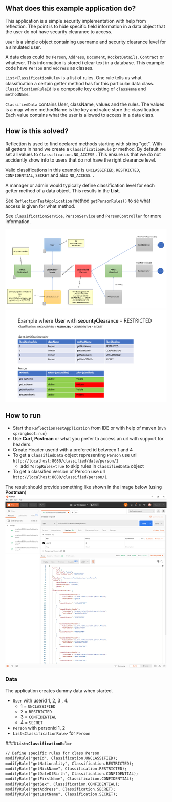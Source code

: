 ## What does this example application do?

This application is a simple security implementation with help from reflection.
The point is to hide specific field information in a data object that the user do not have security clearance to access.

`User` is a simple object containing username and security clearance level for a simulated user.

A data class could be `Person`, `Address`, `Document`, `RocketDetails`, `Contract` or whatever. This information is stored i clear text in a database.
This example code have `Person` and `Address` as classes. 

`List<ClassificationRule>` is a list of rules. One rule tells us what classification a certain getter method has for this particular data class.
`ClassificationRuleId` is a composite key existing of `className` and `methodName`. 

`ClassifiedData` contains User, className, values and the rules. The values is a map where methodName is the key and value store the classification. Each value contains what the user is allowed to access in a data class. 

## How is this solved?
Reflection is used to find declared methods starting with string "get". With all getters in hand we create a `ClassificationRule` pr method. By default we set all values to `Classification.NO_ACCESS` . This ensure us that we do not accidently show info to users that do not have the right clearance level. 

Valid classifications in this example is `UNCLASSIFIED`, `RESTRICTED`, `CONFIDENTIAL`, `SECRET` and also `NO_ACCESS`. .

A manager or admin would typically define classification level for each getter method of a data object. This results in the **List<ClassificationRule>**. 

See `ReflectionTestApplication` method `getPersonRules()` to se what access is given for what method. 

See `ClassificationService`, `PersonService` and `PersonController` for more information. 

![model](readme/model.png)
![table](readme/table.png)

## How to run
* Start the `ReflectionTestApplication` from IDE or with help of maven (`mvn springboot:run`)
* Use **Curl**, **Postman** or what you prefer to access an url with support for headers.
* Create Header userid with a prefered id between 1 and 4
* To get a `ClassifiedData` object representing `Person` use url `http://localhost:8080/classified/data/person/1`
  * add `?dropRules=true` to skip rules in `ClassifiedData` object
* To get a classified version of Person use url `http://localhost:8080/classified/person/1`

The result should provide something like shown in the image below (using **Postman**)
![postman](readme/postman.png)

### Data
The application creates dummy data when started. 
* `User` with userid 1, 2, 3 , 4. 
  * 1 = `UNCLASSIFIED`
  * 2 = `RESTRICTED`
  * 3 = `CONFIDENTIAL`
  * 4 = `SECRET`
* `Person` with personid 1, 2
* `List<ClassificationRule>` for `Person`

####**`List<ClassificationRule>`**
```
// Define specific rules for class Person
modifyRule("getId", Classification.UNCLASSIFIED);
modifyRule("getNationality", Classification.RESTRICTED);
modifyRule("getNickName", Classification.RESTRICTED);
modifyRule("getDateOfBirth", Classification.CONFIDENTIAL);
modifyRule("getFirstName", Classification.CONFIDENTIAL);
modifyRule("getSex", Classification.CONFIDENTIAL);
modifyRule("getAddress", Classification.SECRET);
modifyRule("getLastName", Classification.SECRET);
```